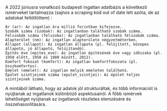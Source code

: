 A 2022 júniusra vonatkozó budapesti ingatlan adatbázis a következő ismérveket tartalmazza (sajnos a scraping kód out of date lett azóta, de az adatokat feltöltöttem) :

    Ár (ar): Az ingatlan ára millió forintban kifejezve.
    Szobák száma (szobak): Az ingatlanban található szobák száma.
    Félszobák száma (felszoba): Az ingatlanban található félszobák száma.
    Alapterület (nm): Az ingatlan alapterülete négyzetméterben.
    Állapot (allapot): Az ingatlan állapota (pl. felújított, közepes állapotú, jó állapotú, felújítandó).
    Építés éve (epites_eve): Az ingatlan építésének éve vagy időszaka (pl. 1950 előtt, 1950 és 1980 között, 2012).
    Komfort fokozat (komfort): Az ingatlan komfortfokozata (pl. összkomfortos).
    Emelet (emelet): Az ingatlan melyik emeleten található.
    Épület szintjeinek száma (epulet_szintjei): Az épület teljes szintjeinek száma.

A mintából látható, hogy az adatok jól strukturáltak, és több információt is nyújtanak az ingatlanok különböző aspektusairól. A főbb ismérvek lehetőséget nyújtanak az ingatlanok részletes elemzésére és összehasonlítására. ​
​
